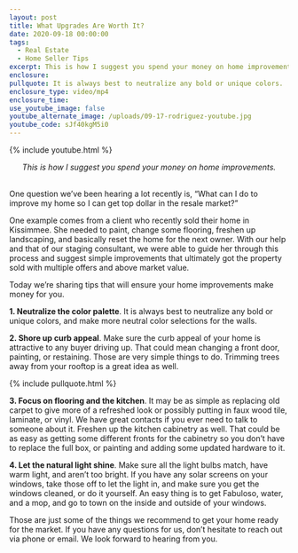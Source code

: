 ```yaml
---
layout: post
title: What Upgrades Are Worth It?
date: 2020-09-18 00:00:00
tags:
  - Real Estate
  - Home Seller Tips
excerpt: This is how I suggest you spend your money on home improvements
enclosure:
pullquote: It is always best to neutralize any bold or unique colors.
enclosure_type: video/mp4
enclosure_time:
use_youtube_image: false
youtube_alternate_image: /uploads/09-17-rodriguez-youtube.jpg
youtube_code: sJf40kgM5i0
---
```


{% include youtube.html %}

<center><em>This is how I suggest you spend your money on home improvements.</em></center>

<br>One question we’ve been hearing a lot recently is, “What can I do to improve my home so I can get top dollar in the resale market?”

One example comes from a client who recently sold their home in Kissimmee. She needed to paint, change some flooring, freshen up landscaping, and basically reset the home for the next owner. With our help and that of our staging consultant, we were able to guide her through this process and suggest simple improvements that ultimately got the property sold with multiple offers and above market value.

Today we’re sharing tips that will ensure your home improvements make money for you.

**1\. Neutralize the color palette**. It is always best to neutralize any bold or unique colors, and make more neutral color selections for the walls.

**2\. Shore up curb appeal**. Make sure the curb appeal of your home is attractive to any buyer driving up. That could mean changing a front door, painting, or restaining. Those are very simple things to do. Trimming trees away from your rooftop is a great idea as well.

{% include pullquote.html %}

**3\. Focus on flooring and the kitchen**. It may be as simple as replacing old carpet to give more of a refreshed look or possibly putting in faux wood tile, laminate, or vinyl. We have great contacts if you ever need to talk to someone about it. Freshen up the kitchen cabinetry as well. That could be as easy as getting some different fronts for the cabinetry so you don’t have to replace the full box, or painting and adding some updated hardware to it.

**4\. Let the natural light shine**. Make sure all the light bulbs match, have warm light, and aren’t too bright. If you have any solar screens on your windows, take those off to let the light in, and make sure you get the windows cleaned, or do it yourself. An easy thing is to get Fabuloso, water, and a mop, and go to town on the inside and outside of your windows.

Those are just some of the things we recommend to get your home ready for the market. If you have any questions for us, don’t hesitate to reach out via phone or email. We look forward to hearing from you.